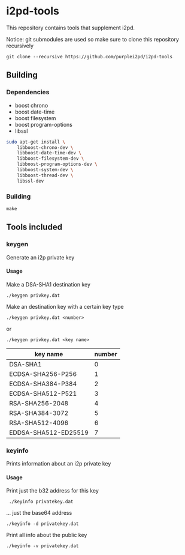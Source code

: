 # i2pd-tools

This repository contains tools that supplement i2pd.

Notice: git submodules are used so make sure to clone this repository recursively

    git clone --recursive https://github.com/purplei2pd/i2pd-tools

## Building

### Dependencies

* boost chrono
* boost date-time
* boost filesystem
* boost program-options
* libssl

```bash
sudo apt-get install \
    libboost-chrono-dev \
    libboost-date-time-dev \
    libboost-filesystem-dev \
    libboost-program-options-dev \
    libboost-system-dev \
    libboost-thread-dev \
    libssl-dev
```

### Building

    make 

## Tools included

### keygen

Generate an i2p private key

#### Usage

Make a DSA-SHA1 destination key

    ./keygen privkey.dat

Make an destination key with a certain key type

    ./keygen privkey.dat <number>

or

    ./keygen privkey.dat <key name>


| key name             | number |
| -------------------- | ------ |
| DSA-SHA1             | 0      |
| ECDSA-SHA256-P256    | 1      |
| ECDSA-SHA384-P384    | 2      |
| ECDSA-SHA512-P521    | 3      |
| RSA-SHA256-2048      | 4      |
| RSA-SHA384-3072      | 5      |
| RSA-SHA512-4096      | 6      |
| EDDSA-SHA512-ED25519 | 7      |



### keyinfo

Prints information about an i2p private key

#### Usage

Print just the b32 address for this key

     ./keyinfo privatekey.dat

... just the base64 address

    ./keyinfo -d privatekey.dat

Print all info about the public key

    ./keyinfo -v privatekey.dat
